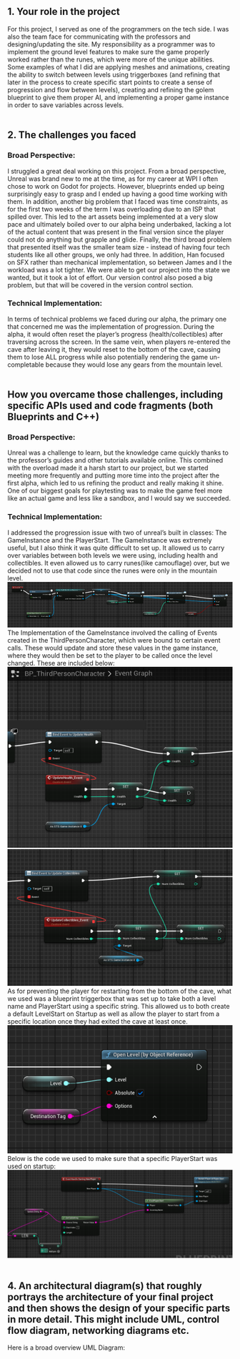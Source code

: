 ## 1. Your role in the project
For this project, I served as one of the programmers on the tech side. I was also the team face for communicating with the professors and designing/updating the site. My responsibility as a programmer was to implement the ground level features to make sure the game properly worked rather than the runes, which were more of the unique abilities. Some examples of what I did are applying meshes and animations, creating the ability to switch between levels using triggerboxes (and refining that later in the process to create specific start points to create a sense of progression and flow between levels), creating and refining the golem blueprint to give them proper AI, and implementing a proper game instance in order to save variables across levels. <br> <br>
## 2. The challenges you faced <br>
### Broad Perspective: 
I struggled a great deal working on this project. From a broad perspective, Unreal was brand new to me at the time, as for my career at WPI I often chose to work on Godot for projects. However, blueprints ended up being surprisingly easy to grasp and I ended up having a good time working with them. In addition, another big problem that I faced was time constraints, as for the first two weeks of the term I was overloading due to an ISP that spilled over. This led to the art assets being implemented at a very slow pace and ultimately boiled over to our alpha being underbaked, lacking a lot of the actual content that was present in the final version since the player could not do anything but grapple and glide. Finally, the third broad problem that presented itself was the smaller team size - instead of having four tech students like all other groups, we only had three. In addition, Han focused on SFX rather than mechanical implementation, so between James and I the workload was a lot tighter. We were able to get our project into the state we wanted, but it took a lot of effort. Our version control also posed a big problem, but that will be covered in the version control section. <br>
### Technical Implementation: 
In terms of technical problems we faced during our alpha, the primary one that concerned me was the implementation of progression. During the alpha, it would often reset the player’s progress (health/collectibles) after traversing across the screen. In the same vein, when players re-entered the cave after leaving it, they would reset to the bottom of the cave, causing them to lose ALL progress while also potentially rendering the game un-completable because they would lose any gears from the mountain level. <br> <br>
## How you overcame those challenges, including specific APIs used and code fragments (both Blueprints and C++) <br>
### Broad Perspective: 
Unreal was a challenge to learn, but the knowledge came quickly thanks to the professor’s guides and other tutorials available online. This combined with the overload made it a harsh start to our project, but we started meeting more frequently and putting more time into the project after the first alpha, which led to us refining the product and really making it shine. One of our biggest goals for playtesting was to make the game feel more like an actual game and less like a sandbox, and I would say we succeeded. 
### Technical Implementation:  
I addressed the progression issue with two of unreal’s built in classes: The GameInstance and the PlayerStart. The GameInstance was extremely useful, but I also think it was quite difficult to set up. It allowed us to carry over variables between both levels we were using, including health and collectibles. It even allowed us to carry runes(like camouflage) over, but we decided not to use that code since the runes were only in the mountain level. 
![GameInstance](/images/GameInstanceEvents) <br>
The Implementation of the GameInstance involved the calling of Events created in the ThirdPersonCharacter, which were bound to certain event calls. These would update and store these values in the game instance, where they would then be set to the player to be called once the level changed. These are included below: <br>
![Health](/images/ThirdPersonCharacterHealth) <br>
![Collectibles](/images/Collectibles) <br>
As for preventing the player for restarting from the bottom of the cave, what we used was a blueprint triggerbox that was set up to take both a level name and PlayerStart using a specific string. This allowed us to both create a default LevelStart on Startup as well as allow the player to start from a specific location once they had exited the cave at least once.  <br>
![LevelChange](/images/LevelChange) <br>
Below is the code we used to make sure that a specific PlayerStart was used on startup: <br>
![](/images/ThirdPersonGameMode) <br> <br>

## 4. An architectural diagram(s) that roughly portrays the architecture of your final project and then shows the design of your specific parts in more detail. This might include UML, control flow diagram, networking diagrams etc. <br>

Here is a broad overview UML Diagram: 

